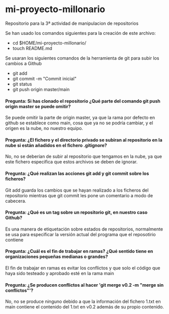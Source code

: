 # mi-proyecto-millonario

Repositorio para la 3ª actividad de manipulacion de repositorios

Se han usado los comandos siguientes para la creación de este archivo:

+ cd $HOME/mi-proyecto-millonario/
+ touch README.md

Se usaran los siguientes comandos de la herramienta de git para subir los cambios a Github

+ git add 
+ git commit -m "Commit inicial"
+ git status
+ git push origin master/main


#### Pregunta: Si has clonado el repositorio ¿Qué parte del comando git push origin master se puede omitir?

Se puede omitir la parte de origin master, ya que la rama por defecto en github se establece como main, cosa que ya no se podría cambiar, y el origen es la nube, no nuestro equipo.

#### Pregunta:  ¿El fichero y el directorio privado se subiran al repositorio en la nube si están añadidos en el fichero .gitignore?

No, no se deberían de subir al repositorio que tengamos en la nube, ya que este fichero especifica que estos archivos se deben de ignorar.

#### Pregunta: ¿Qué realizan las acciones git add  y git commit sobre los ficheros?

Git add guarda los cambios que se hayan realizado a los ficheros del repositorio mientras que git commit les pone un comentario a modo de cabecera.

#### Pregunta: ¿Qué es un tag sobre un repositorio git, en nuestro caso Github?

Es una manera de etiquetación sobre estados de repositorios, normalmente se usa para especificar la versión actual del programa que el reposotirio contiene

#### Pregunta: ¿Cuál es el fin de trabajar en ramas? ¿Qué sentido tiene en organizaciones pequeñas medianas o grandes?

El fin de trabajar en ramas es evitar los conflictos y que solo el código que haya sido testeado y aprobado esté en la rama main

#### Pregunta: ¿Se producen conflictos al hacer 'git merge v0.2 -m "merge sin conflictos"'?

No, no se produce ninguno debido a que la información del fichero 1.txt en main contiene el contenido del 1.txt en v0.2 además de su propio contenido.
